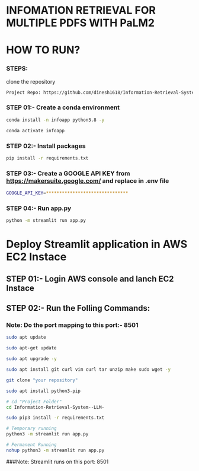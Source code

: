 # INFOMATION RETRIEVAL FOR MULTIPLE PDFS WITH PaLM2

# HOW TO RUN?
### STEPS:
 
clone the repository

```bash
Project Repo: https://github.com/dinesh1618/Information-Retrieval-System--LLM-.git
```

### STEP 01:- Create a conda environment

```bash
conda install -n infoapp python3.8 -y
```

```bash
conda activate infoapp
```

### STEP 02:- Install  packages
```bash
pip install -r requirements.txt
```

### STEP 03:- Create a GOOGLE API KEY from https://makersuite.google.com/ and replace in .env file
```bash
GOOGLE_API_KEY=*******************************
```


### STEP 04:- Run app.py
```bash
python -m streamlit run app.py
```


# Deploy Streamlit application in AWS EC2 Instace

## STEP 01:- Login AWS console and lanch EC2 Instace

## STEP 02:- Run the Folling Commands:

### Note: Do the port mapping to this port:- 8501

```bash
sudo apt update
```

```bash
sudo apt-get update
```

```bash
sudo apt upgrade -y
```

```bash
sudo apt install git curl vim curl tar unzip make sudo wget -y
```

```bash
git clone "your repository"
```

```bash
sudo apt install python3-pip
```

```bash
# cd "Project Folder"
cd Information-Retrieval-System--LLM-
```

```bash
sudo pip3 install -r requirements.txt
```

```bash
# Temporary running
python3 -m streamlit run app.py

```
```bash
# Permanent Running
nohup python3 -m streamlit run app.py
```

###Note: Streamlit runs on this port: 8501